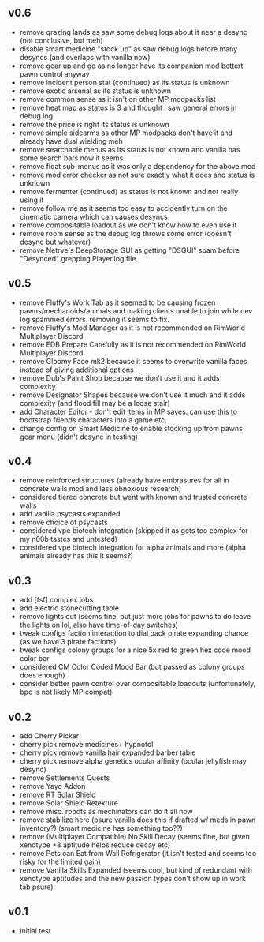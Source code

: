 ## v0.6
* remove grazing lands as saw some debug logs about it near a desync (not conclusive, but meh)
* disable smart medicine "stock up" as saw debug logs before many desyncs (and overlaps with vanilla now)
* remove gear up and go as no longer have its companion mod bettert pawn control anyway
* remove incident person stat (continued) as its status is unknown
* remove exotic arsenal as its status is unknown
* remove common sense as it isn't on other MP modpacks list
* remove heat map as status is 3 and thought i saw general errors in debug log
* remove the price is right its status is unknown
* remove simple sidearms as other MP modpacks don't have it and already have dual wielding meh
* remove searchable menus as its status is not known and vanilla has some search bars now it seems
* remove float sub-menus as it was only a dependency for the above mod
* remove mod error checker as not sure exactly what it does and status is unknown
* remove fermenter (continued) as status is not known and not really using it
* remove follow me as it seems too easy to accidently turn on the cinematic camera which can causes desyncs
* remove compositable loadout as we don't know how to even use it
* remove room sense as the debug log throws some error (doesn't desync but whatever)
* remove Netrve's DeepStorage GUI as getting "DSGUI" spam before "Desynced" grepping Player.log file

## v0.5
* remove Fluffy's Work Tab as it seemed to be causing frozen pawns/mechanoids/animals and making clients unable to join while dev log spammed errors. removing it seems to fix.
* remove Fluffy's Mod Manager as it is not recommended on RimWorld Multiplayer Discord
* remove EDB Prepare Carefully as it is not recommended on RimWorld Multiplayer Discord
* remove Gloomy Face mk2 because it seems to overwrite vanilla faces instead of giving additional options
* remove Dub's Paint Shop because we don't use it and it adds complexity
* remove Designator Shapes because we don't use it much and it adds complexity (and flood fill may be a loose stair)
* add Character Editor - don't edit items in MP saves. can use this to bootstrap friends characters into a game etc.
* change config on Smart Medicine to enable stocking up from pawns gear menu (didn't desync in testing)

## v0.4
* remove reinforced structures (already have embrasures for all in concrete walls mod and less obnoxious research)
* considered tiered concrete but went with known and trusted concrete walls
* add vanilla psycasts expanded
* remove choice of psycasts
* considered vpe biotech integration (skipped it as gets too complex for my n00b tastes and untested)
* considered vpe biotech integration for alpha animals and more (alpha animals already has this it seems?)

## v0.3
* add [fsf] complex jobs
* add electric stonecutting table
* remove lights out (seems fine, but just more jobs for pawns to do leave the lights on lol, also have time-of-day switches)
* tweak configs faction interaction to dial back pirate expanding chance (as we have 3 pirate factions)
* tweak configs colony groups for a nice 5x red to green hex code mood color bar
* considered CM Color Coded Mood Bar (but passed as colony groups does enough)
* consider better pawn control over compositable loadouts (unfortunately, bpc is not likely MP compat)

## v0.2
* add Cherry Picker
* cherry pick remove medicines+ hypnotol
* cherry pick remove vanilla hair expanded barber table
* cherry pick remove alpha genetics ocular affinity (ocular jellyfish may desync)
* remove Settlements Quests
* remove Yayo Addon
* remove RT Solar Shield
* remove Solar Shield Retexture
* remove misc. robots as mechinators can do it all now
* remove stabilize here (psure vanilla does this if drafted w/ meds in pawn inventory?) (smart medicine has something too??)
* remove (Multiplayer Compatible) No Skill Decay (seems fine, but given xenotype +8 aptitude helps reduce decay etc)
* remove Pets can Eat from Wall Refrigerator (it isn't tested and seems too risky for the limited gain)
* remove Vanilla Skills Expanded (seems cool, but kind of redundant with xenotype aptitudes and the new passion types don't show up in work tab psure)

## v0.1
* initial test
